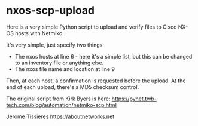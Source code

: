 # nxos-scp-upload

Here is a very simple Python script to upload and verify files to Cisco NX-OS hosts with Netmiko.

It's very simple, just specify two things:
- The nxos hosts at line 6 - here it's a simple list, but this can be changed to an inventory file or anything else.
- The nxos file name and location at line 9

Then, at each host, a confirmation is requested before the upload.
At the end of each upload, there's a MD5 checksum control.

The original script from Kirk Byers is here: https://pynet.twb-tech.com/blog/automation/netmiko-scp.html

Jerome Tissieres
https://aboutnetworks.net
